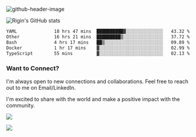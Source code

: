 
![github-header-image](https://github.com/riginoommen/riginoommen/assets/3840244/889cae65-df55-4cda-86cc-bf21bf1f2e96)

![Rigin's GitHub stats](https://github-readme-stats.vercel.app/api?username=riginoommen\&show_icons=true\&show=reviews,discussions_started,discussions_answered,prs_merged,prs_merged_percentage)


<!--START_SECTION:waka-->

```txt
YAML              18 hrs 47 mins  ██████████▓░░░░░░░░░░░░░░   43.32 %
Other             16 hrs 21 mins  █████████▒░░░░░░░░░░░░░░░   37.72 %
Bash              4 hrs 17 mins   ██▒░░░░░░░░░░░░░░░░░░░░░░   09.89 %
Docker            1 hr 17 mins    ▓░░░░░░░░░░░░░░░░░░░░░░░░   02.99 %
TypeScript        55 mins         ▓░░░░░░░░░░░░░░░░░░░░░░░░   02.13 %
```

<!--END_SECTION:waka-->

### Want to Connect?

I'm always open to new connections and collaborations. Feel free to reach out to me on Email/LinkedIn.

I'm excited to share with the world and make a positive impact with the community.

![](https://komarev.com/ghpvc/?username=riginoommen)

![](https://hit.yhype.me/github/profile?user_id=3840244)


